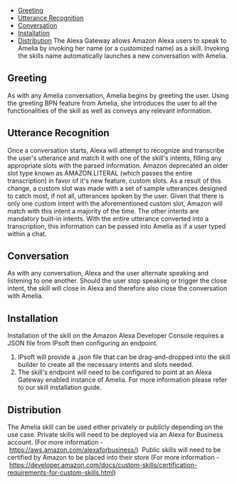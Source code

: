 -   [Greeting](#AlexaOverview-Greeting)
-   [Utterance Recognition](#AlexaOverview-UtteranceRecognition)
-   [Conversation](#AlexaOverview-Conversation)
-   [Installation](#AlexaOverview-Installation)
-   [Distribution](#AlexaOverview-Distribution)
The Alexa Gateway allows Amazon Alexa users to speak to Amelia by invoking her name (or a customized name) as a skill. Invoking the skills name automatically launches a new conversation with Amelia.
## Greeting
As with any Amelia conversation, Amelia begins by greeting the user. Using the greeting BPN feature from Amelia, she introduces the user to all the functionalities of the skill as well as conveys any relevant information.
## Utterance Recognition
Once a conversation starts, Alexa will attempt to recognize and transcribe the user's utterance and match it with one of the skill's intents, filling any appropriate slots with the parsed information.
Amazon deprecated an older slot type known as AMAZON.LITERAL (which passes the entire transcription) in favor of it's new feature, custom slots. As a result of this change, a custom slot was made with a set of sample utterances designed to catch most, if not all, utterances spoken by the user. Given that there is only one custom intent with the aforementioned custom slot, Amazon will match with this intent a majority of the time. The other intents are mandatory built-in intents.
With the entire utterance converted into a transcription, this information can be passed into Amelia as if a user typed within a chat.
## Conversation
As with any conversation, Alexa and the user alternate speaking and listening to one another. Should the user stop speaking or trigger the close intent, the skill will close in Alexa and therefore also close the conversation with Amelia.
## Installation
Installation of the skill on the Amazon Alexa Developer Console requires a JSON file from IPsoft then configuring an endpoint.
1.  IPsoft will provide a .json file that can be drag-and-dropped into the skill builder to create all the necessary intents and slots needed.
2.  The skill's endpoint will need to be configured to point at an Alexa Gateway enabled instance of Amelia.
For more information please refer to our skill installation guide.
## Distribution
The Amelia skill can be used either privately or publicly depending on the use case.
Private skills will need to be deployed via an Alexa for Business account. (For more information - <https://aws.amazon.com/alexaforbusiness/>) 
Public skills will need to be certified by Amazon to be placed into their store (For more information - <https://developer.amazon.com/docs/custom-skills/certification-requirements-for-custom-skills.html>)
